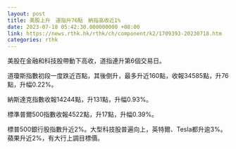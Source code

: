 ```yaml
---
layout: post
title: 美股上升　道指升76點　納指高收近1%
date: 2023-07-18 05:42:30.000000000 +08:00
link: https://news.rthk.hk/rthk/ch/component/k2/1709393-20230718.htm
categories: rthk
---
```


美股在金融和科技股帶動下高收，道指連升第6個交易日。

道瓊斯指數初段一度跌近百點，其後倒升，最多升近160點，收報34585點，升76點，升幅0.22%。

納斯達克指數收報14244點，升131點，升幅0.93%。

標準普爾500指數收報4522點，升17點，升幅0.39%。

標普500銀行股指數升近2%。大型科技股普遍向上，英特爾、Tesla都升逾3%。蘋果升近2%，有大行上調目標價。
